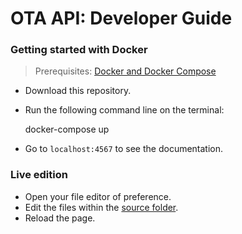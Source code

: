 # OTA API: Developer Guide

### Getting started with Docker

> Prerequisites: [Docker and Docker Compose](https://docs.docker.com/engine/installation/)

- Download this repository.
- Run the following command line on the terminal:

  docker-compose up

- Go to `localhost:4567` to see the documentation.

### Live edition

- Open your file editor of preference.
- Edit the files within the [source folder](./source).
- Reload the page.
